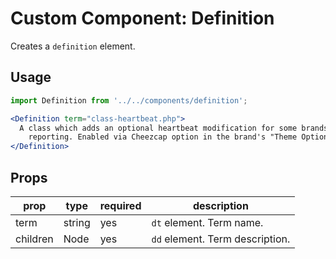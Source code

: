 # Custom Component: Definition
Creates a `definition` element.

## Usage
```jsx
import Definition from '../../components/definition';

<Definition term="class-heartbeat.php">
  A class which adds an optional heartbeat modification for some brands to shorten the frequency of
    reporting. Enabled via Cheezcap option in the brand's "Theme Options" page.
</Definition>
```

## Props
| prop     | type   | required | description                     |
|----------|--------|----------|---------------------------------|
| term     | string | yes      | `dt` element. Term name.        |
| children | Node   | yes      | `dd` element. Term description. |
